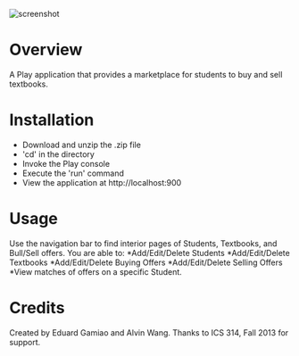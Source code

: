 ![screenshot](https://raw.github.com/alvinwkwang/textbookmania/Day3/doc/textbookmania-homepage.PNG)

Overview
========
A Play application that provides a marketplace for students to buy and sell textbooks.

Installation
============
* Download and unzip the .zip file
* 'cd' in the directory
* Invoke the Play console
* Execute the 'run' command
* View the application at http://localhost:900

Usage
=====
Use the navigation bar to find interior pages of Students, Textbooks, and Bull/Sell offers. 
You are able to:
*Add/Edit/Delete Students
*Add/Edit/Delete Textbooks
*Add/Edit/Delete Buying Offers
*Add/Edit/Delete Selling Offers
*View matches of offers on a specific Student.

Credits
=======
Created by Eduard Gamiao and Alvin Wang.
Thanks to ICS 314, Fall 2013 for support.

